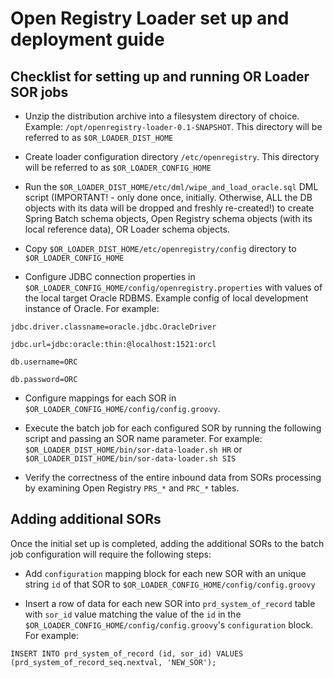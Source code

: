 # Open Registry Loader set up and deployment guide

## Checklist for setting up and running OR Loader SOR jobs

* Unzip the distribution archive into a filesystem directory of choice. Example: `/opt/openregistry-loader-0.1-SNAPSHOT`. This directory will be referred to as `$OR_LOADER_DIST_HOME`

* Create loader configuration directory `/etc/openregistry`. This directory will be referred to as `$OR_LOADER_CONFIG_HOME`

* Run the `$OR_LOADER_DIST_HOME/etc/dml/wipe_and_load_oracle.sql` DML script (IMPORTANT! - only done once, initially.
Otherwise, ALL the DB objects with its data will be dropped and freshly re-created!) to create Spring Batch schema
objects, Open Registry schema objects (with its local reference data), OR Loader schema objects.

* Copy `$OR_LOADER_DIST_HOME/etc/openregistry/config` directory to `$OR_LOADER_CONFIG_HOME`

* Configure JDBC connection properties in `$OR_LOADER_CONFIG_HOME/config/openregistry.properties` with values of the local target Oracle RDBMS. Example config of local development instance of Oracle. For example:
	
`jdbc.driver.classname=oracle.jdbc.OracleDriver`

`jdbc.url=jdbc:oracle:thin:@localhost:1521:orcl`

`db.username=ORC`

`db.password=ORC`

* Configure mappings for each SOR in `$OR_LOADER_CONFIG_HOME/config/config.groovy`.

* Execute the batch job for each configured SOR by running the following script and passing an SOR name parameter. For example: `$OR_LOADER_DIST_HOME/bin/sor-data-loader.sh HR` or `$OR_LOADER_DIST_HOME/bin/sor-data-loader.sh SIS` 

* Verify the correctness of the entire inbound data from SORs processing by examining Open Registry `PRS_*` and `PRC_*` tables.

## Adding additional SORs

Once the initial set up is completed, adding the additional SORs to the batch job configuration will require the following steps:

* Add `configuration` mapping block for each new SOR with an unique string `id` of that SOR to `$OR_LOADER_CONFIG_HOME/config/config.groovy`

* Insert a row of data for each new SOR into `prd_system_of_record` table with `sor_id` value matching the value of the `id` in the `$OR_LOADER_CONFIG_HOME/config/config.groovy`'s `configuration` block. For example:

`INSERT INTO prd_system_of_record (id, sor_id) VALUES (prd_system_of_record_seq.nextval, 'NEW_SOR');`





